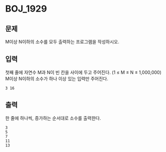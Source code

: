 # BOJ_1929

## 문제

M이상 N이하의 소수를 모두 출력하는 프로그램을 작성하시오.

## 입력

첫째 줄에 자연수 M과 N이 빈 칸을 사이에 두고 주어진다. (1 ≤ M ≤ N ≤ 1,000,000) M이상 N이하의 소수가 하나 이상 있는 입력만 주어진다.

```
3 16
```

## 출력

한 줄에 하나씩, 증가하는 순서대로 소수를 출력한다.

```
3
5
7
11
13
```